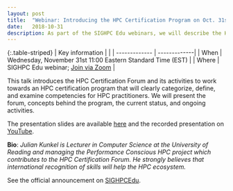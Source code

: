 ```yaml
---
layout: post
title:  "Webinar: Introducing the HPC Certification Program on Oct. 31st"
date:   2018-10-31
description: As part of the SIGHPC Edu webinars, we will describe the HPC Certification Program.
---
```



{:.table-striped}
| Key information | |
| ------------- | -------------|
| When |  Wednesday, November 31st 11:00 Eastern Standard Time (EST) |
| Where | SIGHPC Edu webinar; [Join via Zoom](https://onenet.zoom.us/j/9808143248) |

This talk introduces the HPC Certification Forum and its
activities to work towards an HPC certification program that will
clearly categorize, define, and examine competencies for HPC
practitioners.
We will present the forum, concepts behind the program, the current
status, and ongoing activities.

The presentation slides are available [here](https://sighpceducation.acm.org/events/HPC_certpreso.pdf) and the recorded presentation on [YouTube](https://youtu.be/tP4Y6FENSaQ).

**Bio**: *Julian Kunkel is Lecturer in Computer Science at the University
of Reading and managing the Performance Conscious HPC project which
contributes to the HPC Certification Forum.
He strongly believes that international recognition of skills will
help the HPC ecosystem.*


See the official announcement on [SIGHPCEdu](https://sighpceducation.acm.org/events/cert_webinar.html).
